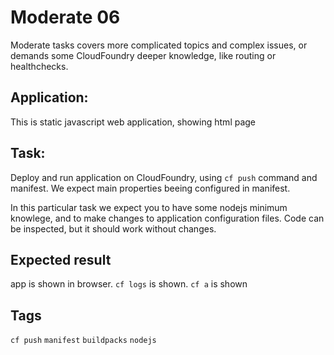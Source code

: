 # Moderate 06
Moderate tasks covers more complicated topics and complex issues,
or demands some CloudFoundry deeper knowledge, like routing or
healthchecks. 

## Application:
This is static javascript web application, showing html page 

## Task:
Deploy and run application on CloudFoundry, using `cf push`
command and manifest. We expect main properties beeing configured
in manifest. 

In this particular task we expect you to have some nodejs minimum knowlege, 
and to make changes to application configuration files. Code can be inspected,
but it should work without changes.  

## Expected result
app is shown in browser. `cf logs` is shown. `cf a` is shown

## Tags
`cf push` `manifest` `buildpacks` `nodejs`
